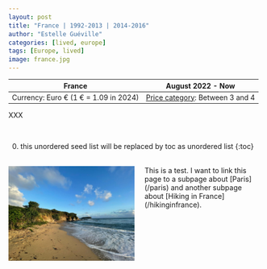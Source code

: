 ```yaml
---
layout: post
title: "France | 1992-2013 | 2014-2016"
author: "Estelle Guéville"
categories: [lived, europe]
tags: [Europe, lived]
image: france.jpg
---
```


<base target="_blank">

| France | August 2022 - Now
| :--------------------:   | :----------------------:|
| Currency: Euro € (1 € = 1.09 in 2024) | [Price category](https://estellegvl.github.io/Around-the-World/price): Between 3 and 4 |


XXX

<br>

0. this unordered seed list will be replaced by toc as unordered list
{:toc}

<br>

<div style="float: left; margin-right: 20px;">
    <img src="https://github.com/EstelleGvl/Around-the-World/blob/main/assets/img/puertorico/IMG-20240109-WA0005.jpg?raw=true" alt="Your Image" width="250">
</div>
This is a test. I want to link this page to a subpage about [Paris](/paris) and another subpage about [Hiking in France](/hikinginfrance).

<br>
<br>
<br>
<br>
<br>
<br>
<br>


